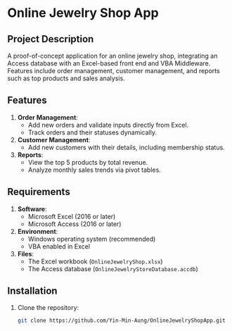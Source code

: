 # Online Jewelry Shop App

## Project Description
A proof-of-concept application for an online jewelry shop, integrating an Access database with an Excel-based front end and VBA Middleware. Features include order management, customer management, and reports such as top products and sales analysis.

## Features
1. **Order Management**:
   - Add new orders and validate inputs directly from Excel.
   - Track orders and their statuses dynamically.
2. **Customer Management**:
   - Add new customers with their details, including membership status.
3. **Reports**:
   - View the top 5 products by total revenue.
   - Analyze monthly sales trends via pivot tables.

## Requirements
1. **Software**:
   - Microsoft Excel (2016 or later)
   - Microsoft Access (2016 or later)
2. **Environment**:
   - Windows operating system (recommended)
   - VBA enabled in Excel
3. **Files**:
   - The Excel workbook (`OnlineJewelryShop.xlsx`)
   - The Access database (`OnlineJewelryStoreDatabase.accdb`)

## Installation
1. Clone the repository:
   ```bash
   git clone https://github.com/Yin-Min-Aung/OnlineJewelryShopApp.git

